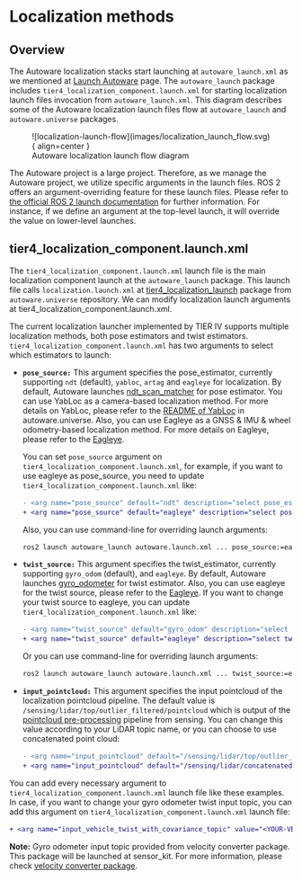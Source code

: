 # Localization methods

## Overview

The Autoware localization stacks start
launching at `autoware_launch.xml` as we mentioned at [Launch Autoware](../index.md) page.
The `autoware_launch` package includes `tier4_localization_component.launch.xml`
for starting localization launch files invocation from `autoware_launch.xml`.
This diagram describes some of the Autoware localization launch files flow at `autoware_launch` and `autoware.universe` packages.

<figure markdown>
  ![localization-launch-flow](images/localization_launch_flow.svg){ align=center }
  <figcaption>
    Autoware localization launch flow diagram
  </figcaption>
</figure>

The Autoware project is a large project.
Therefore, as we manage the Autoware project, we utilize specific
arguments in the launch files.
ROS 2 offers an argument-overriding feature for these launch files.
Please refer to [the official ROS 2 launch documentation](https://docs.ros.org/en/humble/Tutorials/Intermediate/Launch/Using-ROS2-Launch-For-Large-Projects.html#parameter-overrides) for further information.
For instance,
if we define an argument at the top-level launch,
it will override the value on lower-level launches.

## tier4_localization_component.launch.xml

The `tier4_localization_component.launch.xml` launch file is the main localization component launch at the `autoware_launch` package.
This launch file calls `localization.launch.xml` at [tier4_localization_launch](https://github.com/autowarefoundation/autoware.universe/tree/main/launch/tier4_localization_launch) package from `autoware.universe` repository.
We can modify localization launch arguments at tier4_localization_component.launch.xml.

The current localization launcher implemented by TIER IV supports multiple localization methods, both pose estimators and twist estimators.
`tier4_localization_component.launch.xml` has two arguments to select which estimators to launch:

- **`pose_source:`** This argument specifies the pose_estimator, currently supporting `ndt` (default), `yabloc`, `artag` and `eagleye` for localization.
  By default, Autoware launches [ndt_scan_matcher](https://github.com/autowarefoundation/autoware.universe/tree/main/localization/ndt_scan_matcher) for pose estimator.
  You can use YabLoc as a camera-based localization method.
  For more details on YabLoc,
  please refer to the [README of YabLoc](https://github.com/autowarefoundation/autoware.universe/blob/main/localization/yabloc/README.md) in autoware.universe.
  Also, you can use Eagleye as a GNSS & IMU & wheel odometry-based localization method. For more details on Eagleye, please refer to the [Eagleye](./eagleye).

  You can set `pose_source` argument on `tier4_localization_component.launch.xml`,
  for example, if you want to use eagleye as pose_source,
  you need to update `tier4_localization_component.launch.xml` like:

  ```diff
  - <arg name="pose_source" default="ndt" description="select pose_estimator: ndt, yabloc, eagleye"/>
  + <arg name="pose_source" default="eagleye" description="select pose_estimator: ndt, yabloc, eagleye"/>
  ```

  Also, you can use command-line for overriding launch arguments:

  ```bash
  ros2 launch autoware_launch autoware.launch.xml ... pose_source:=eagleye
  ```

- **`twist_source:`** This argument specifies the twist_estimator, currently supporting `gyro_odom` (default), and `eagleye`.
  By default,
  Autoware launches [gyro_odometer](https://github.com/autowarefoundation/autoware.universe/tree/main/localization/gyro_odometer) for twist estimator.
  Also, you can use eagleye for the twist source, please refer to the [Eagleye](./eagleye).
  If you want to change your twist source to eagleye, you can update `tier4_localization_component.launch.xml` like:

  ```diff
  - <arg name="twist_source" default="gyro_odom" description="select twist_estimator. gyro_odom, eagleye"/>
  + <arg name="twist_source" default="eagleye" description="select twist_estimator. gyro_odom, eagleye"/>
  ```

  Or you can use command-line for overriding launch arguments:

  ```bash
  ros2 launch autoware_launch autoware.launch.xml ... twist_source:=eagleye
  ```

- **`input_pointcloud:`** This argument specifies the input pointcloud of the localization pointcloud pipeline. The default value is
  `/sensing/lidar/top/outlier_filtered/pointcloud` which
  is output of the [pointcloud pre-processing](https://autowarefoundation.github.io/autoware.universe/main/sensing/pointcloud_preprocessor/) pipeline from sensing.
  You can change this value according to your LiDAR topic name,
  or you can choose to use concatenated point cloud:

  ```diff
  - <arg name="input_pointcloud" default="/sensing/lidar/top/outlier_filtered/pointcloud" description="The topic will be used in the localization util module"/>
  + <arg name="input_pointcloud" default="/sensing/lidar/concatenated/pointcloud"/>
  ```

You can add every necessary argument
to `tier4_localization_component.launch.xml` launch file like these examples.
In case, if you want to change your gyro odometer twist input topic,
you can add this argument on `tier4_localization_component.launch.xml` launch file:

```diff
+ <arg name="input_vehicle_twist_with_covariance_topic" value="<YOUR-VEHICLE-TWIST-TOPIC-NAME>"/>
```

**Note:** Gyro odometer input topic provided from velocity converter package. This package will be launched at sensor_kit. For more information,
please check [velocity converter package](https://github.com/autowarefoundation/autoware.universe/tree/main/sensing/vehicle_velocity_converter).
